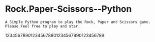 # Rock.Paper-Scissors--Python
    A Simple Python program to play the Rock, Paper and Scissors game.
    Please Feel free to play and star.
123456789012345678901234567890123456789
